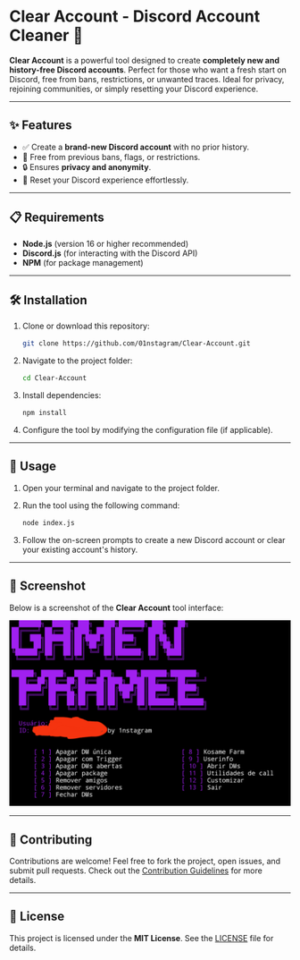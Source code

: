 # Clear Account - Discord Account Cleaner 🚀

**Clear Account** is a powerful tool designed to create **completely new and history-free Discord accounts**. Perfect for those who want a fresh start on Discord, free from bans, restrictions, or unwanted traces. Ideal for privacy, rejoining communities, or simply resetting your Discord experience.

---

## ✨ Features

- ✅ Create a **brand-new Discord account** with no prior history.
- 🚫 Free from previous bans, flags, or restrictions.
- 🔒 Ensures **privacy and anonymity**.
- 🔄 Reset your Discord experience effortlessly.

---

## 📋 Requirements

- **Node.js** (version 16 or higher recommended)
- **Discord.js** (for interacting with the Discord API)
- **NPM** (for package management)

---

## 🛠️ Installation

1. Clone or download this repository:

   ```bash
   git clone https://github.com/01nstagram/Clear-Account.git
   ```

2. Navigate to the project folder:

   ```bash
   cd Clear-Account
   ```

3. Install dependencies:

   ```bash
   npm install
   ```

4. Configure the tool by modifying the configuration file (if applicable).

---

## 🚀 Usage

1. Open your terminal and navigate to the project folder.

2. Run the tool using the following command:

   ```bash
   node index.js
   ```

3. Follow the on-screen prompts to create a new Discord account or clear your existing account's history.

---

## 📸 Screenshot

Below is a screenshot of the **Clear Account** tool interface:

![Clear Account Tool Screenshot](ft/IMG_20250227_005826.png)

---

## 🤝 Contributing

Contributions are welcome! Feel free to fork the project, open issues, and submit pull requests. Check out the [Contribution Guidelines](CONTRIBUTING.md) for more details.

---

## 📜 License

This project is licensed under the **MIT License**. See the [LICENSE](LICENSE) file for details.
